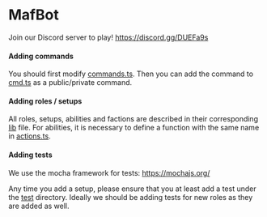 # MafBot
Join our Discord server to play! https://discord.gg/DUEFa9s
#### Adding commands

You should first modify [commands.ts](/mafia/commands/commands.ts). Then you can add the command to [cmd.ts](/cmd.ts) as a public/private command.

#### Adding roles / setups

All roles, setups, abilities and factions are described in their corresponding [lib](/mafia/libs) file.
For abilities, it is necessary to define a function with the same name in [actions.ts](/mafia/commands/actions.ts).

#### Adding tests
We use the mocha framework for tests: https://mochajs.org/

Any time you add a setup, please ensure that you at least add a test under the [test](/test) directory. Ideally we should be adding tests for new roles as they are added as well.